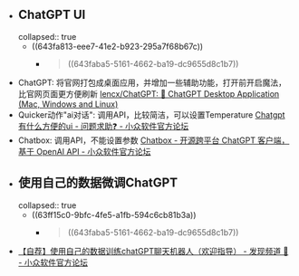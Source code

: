 - ## ChatGPT UI
  collapsed:: true
	- ((643fa813-eee7-41e2-b923-295a7f68b67c))
		- > ((643faba5-5161-4662-ba19-dc9655d8c1b7))
- ChatGPT: 将官网打包成桌面应用，并增加一些辅助功能，打开前开启魔法，比官网页面更方便刷新 [lencx/ChatGPT: 🔮 ChatGPT Desktop Application (Mac, Windows and Linux)](https://github.com/lencx/ChatGPT)
- Quicker动作"ai对话": 调用API，比较简洁，可以设置Temperature [Chatgpt有什么方便的ui - 问题求助❓ - 小众软件官方论坛](https://meta.appinn.net/t/topic/41267/7)
- Chatbox: 调用API，不能设置参数 [Chatbox - 开源跨平台 ChatGPT 客户端，基于 OpenAI API - 小众软件官方论坛](https://meta.appinn.net/t/topic/42163)
- ## 使用自己的数据微调ChatGPT
  collapsed:: true
	- ((63ff15c0-9bfc-4fe5-a1fb-594c6cb81b3a))
		- >((643faba5-5161-4662-ba19-dc9655d8c1b7))
- [【自荐】使用自己的数据训练chatGPT聊天机器人（欢迎指导） - 发现频道 🔎 - 小众软件官方论坛](https://meta.appinn.net/t/topic/42209)